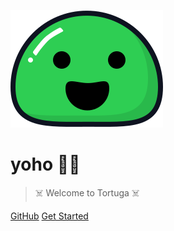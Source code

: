 ![logo](./static/logo.svg)

# yoho :pirate_flag:

> :skull_and_crossbones: Welcome to Tortuga :skull_and_crossbones:

[GitHub](https://github.com/oakparkoak)
[Get Started](_home.md)